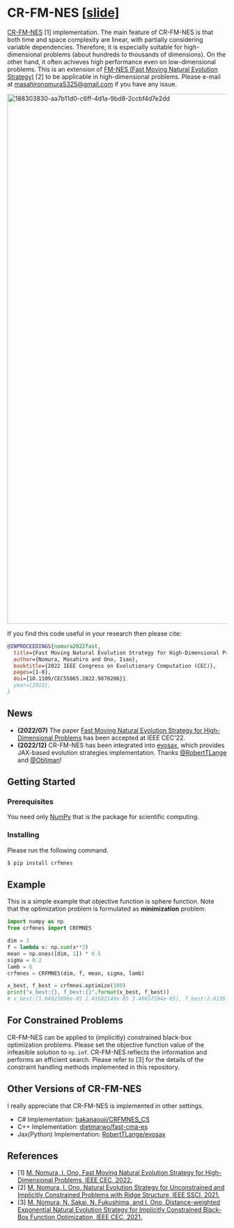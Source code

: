 # CR-FM-NES [[slide]](slide_cec2022.pdf)

[CR-FM-NES](https://arxiv.org/abs/2201.11422) [1] implementation.
The main feature of CR-FM-NES is that both time and space complexity are linear, with partially considering variable dependencies.
Therefore, it is especially suitable for high-dimensional problems (about hundreds to thousands of dimensions).
On the other hand, it often achieves high performance even on low-dimensional problems.
This is an extension of [FM-NES (Fast Moving Natural Evolution Strategy)](https://arxiv.org/abs/2108.09455) [2] to be
applicable in high-dimensional problems.
Please e-mail at masahironomura5325@gmail.com if you have any issue.

<img width="1215" alt="188303830-aa7b11d0-c6ff-4d1a-9bd8-2ccbf4d7e2dd" src="https://user-images.githubusercontent.com/10880858/211967554-65d632bd-3e77-4725-998c-20f69bb8f5ce.png">

If you find this code useful in your research then please cite:
```bibtex
@INPROCEEDINGS{nomura2022fast,
  title={Fast Moving Natural Evolution Strategy for High-Dimensional Problems},
  author={Nomura, Masahiro and Ono, Isao},
  booktitle={2022 IEEE Congress on Evolutionary Computation (CEC)}, 
  pages={1-8},
  doi={10.1109/CEC55065.2022.9870206}},
  year={2022},
}
```

## News
* **(2022/07)** The paper [Fast Moving Natural Evolution Strategy for High-Dimensional Problems](https://arxiv.org/abs/2201.11422) has been accepted at IEEE CEC'22.
* **(2022/12)** CR-FM-NES has been integrated into [evosax](https://github.com/RobertTLange/evosax), which provides JAX-based evolution strategies implementation. Thanks [@RobertTLange](https://github.com/RobertTLange) and [@Obliman](https://github.com/Obliman)!


## Getting Started


### Prerequisites

You need only [NumPy](http://www.numpy.org/) that is the package for scientific computing.

### Installing

Please run the following command.

```bash
$ pip install crfmnes
```

## Example

This is a simple example that objective function is sphere function.
Note that the optimization problem is formulated as **minimization** problem.

```python
import numpy as np
from crfmnes import CRFMNES

dim = 3
f = lambda x: np.sum(x**2)
mean = np.ones([dim, 1]) * 0.5
sigma = 0.2
lamb = 6
crfmnes = CRFMNES(dim, f, mean, sigma, lamb)

x_best, f_best = crfmnes.optimize(100)
print("x_best:{}, f_best:{}".format(x_best, f_best))
# x_best:[1.64023896e-05 2.41682149e-05 3.40657594e-05], f_best:2.0136169613476005e-09
```

## For Constrained Problems

CR-FM-NES can be applied to (implicitly) constrained black-box optimization problems.
Please set the objective function value of the infeasible solution to `np.inf`.
CR-FM-NES reflects the information and performs an efficient search. 
Please refer to [3] for the details of the constraint handling methods implemented in this repository.

## Other Versions of CR-FM-NES

I really appreciate that CR-FM-NES is implemented in other settings.

* C# Implementation: [bakanaouji/CRFMNES_CS](https://github.com/bakanaouji/CRFMNES_CS)
* C++ Implementation: [dietmarwo/fast-cma-es](https://github.com/dietmarwo/fast-cma-es/blob/master/_fcmaescpp/crfmnes.cpp)
* Jax(Python) Implementation: [RobertTLange/evosax](https://github.com/RobertTLange/evosax/blob/main/evosax/strategies/cr_fm_nes.py)


## References
* [1] [M. Nomura, I. Ono, Fast Moving Natural Evolution Strategy for High-Dimensional Problems, IEEE CEC, 2022.](https://arxiv.org/abs/2201.11422)
* [2] [M. Nomura, I. Ono, Natural Evolution Strategy for Unconstrained and Implicitly Constrained Problems with Ridge Structure, IEEE SSCI, 2021.](https://arxiv.org/abs/2108.09455)
* [3] [M. Nomura, N. Sakai, N. Fukushima, and I. Ono, Distance-weighted Exponential Natural Evolution Strategy for Implicitly Constrained Black-Box Function Optimization, IEEE CEC, 2021.](https://ieeexplore.ieee.org/document/9504865)
